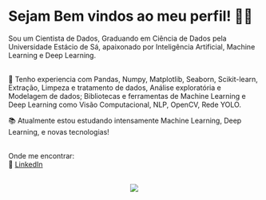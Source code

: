 # Sejam Bem vindos ao meu perfil! :wave:🖖

Sou um Cientista de Dados, Graduando em Ciência de Dados pela Universidade Estácio de Sá, apaixonado por Inteligência Artificial, Machine Learning e Deep Learning.
<br><br>

:seedling: Tenho experiencia com Pandas, Numpy, Matplotlib, Seaborn, Scikit-learn, Extração, Limpeza e tratamento de dados, Análise exploratória e Modelagem de dados; Bibliotecas e ferramentas de Machine Learning e Deep Learning como Visão Computacional, NLP, OpenCV, Rede YOLO.

:books: Atualmente estou estudando intensamente Machine Learning, Deep Learning, e novas tecnologias!
<br><br>

Onde me encontrar: <br>
🎲 <a href= "https://www.linkedin.com/in/guilherme-ornelas-644b19182" rel="nofollow"> LinkedIn </a>
<br><br>

<div align="center">
<img max-width="500" src= "https://user-images.githubusercontent.com/89322549/170995667-a311defe-cfc7-4949-8fe9-a65b68c85446.gif" />
 </div>



